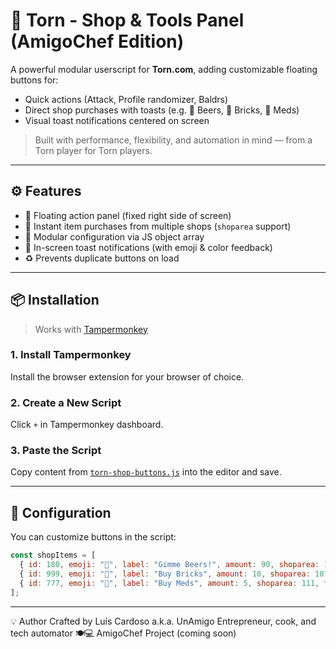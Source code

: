 # 🧱 Torn - Shop & Tools Panel (AmigoChef Edition)

A powerful modular userscript for **Torn.com**, adding customizable floating buttons for:
- Quick actions (Attack, Profile randomizer, Baldrs)
- Direct shop purchases with toasts (e.g. 🍺 Beers, 🧱 Bricks, 💊 Meds)
- Visual toast notifications centered on screen

> Built with performance, flexibility, and automation in mind — from a Torn player for Torn players.

---

## ⚙️ Features

- 🧲 Floating action panel (fixed right side of screen)
- 🛒 Instant item purchases from multiple shops (`shoparea` support)
- 🧱 Modular configuration via JS object array
- 🔔 In-screen toast notifications (with emoji & color feedback)
- ♻️ Prevents duplicate buttons on load

---

## 📦 Installation

> Works with [Tampermonkey](https://www.tampermonkey.net/)

### 1. Install Tampermonkey
Install the browser extension for your browser of choice.

### 2. Create a New Script
Click `+` in Tampermonkey dashboard.

### 3. Paste the Script
Copy content from [`torn-shop-buttons.js`](./torn-shop-buttons.js) into the editor and save.

---

## 🧰 Configuration

You can customize buttons in the script:

```js
const shopItems = [
  { id: 180, emoji: "🍺", label: "Gimme Beers!", amount: 90, shoparea: 103, topOffset: 42 },
  { id: 999, emoji: "🧱", label: "Buy Bricks", amount: 10, shoparea: 107, topOffset: 46 },
  { id: 777, emoji: "💊", label: "Buy Meds", amount: 5, shoparea: 111, topOffset: 50 }
];

```


---


💡 Author
Crafted by Luís Cardoso a.k.a. UnAmigo
Entrepreneur, cook, and tech automator 🍽💻
AmigoChef Project (coming soon)
